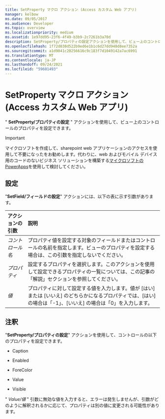 ```yaml
---
title: SetProperty マクロ アクション (Access カスタム Web アプリ)
manager: kelbow
ms.date: 09/05/2017
ms.audience: Developer
ms.topic: overview
ms.localizationpriority: medium
ms.assetid: 1e97dd95-23f6-4f49-b3b9-2c7261b3a70d
description: SetProperty/プロパティの設定アクションを使用して、ビュー上のコントロールのプロパティを設定できます。
ms.openlocfilehash: 1f72d038d522b9ed6e1b1c6d27dd948d8ee7352a
ms.sourcegitcommit: a1d9041c20256616c9c183f7d1049142a7ac6991
ms.translationtype: MT
ms.contentlocale: ja-JP
ms.lasthandoff: 09/24/2021
ms.locfileid: "59601493"
---
```

# <a name="setproperty-macro-action-access-custom-web-app"></a>SetProperty マクロ アクション (Access カスタム Web アプリ)

" **SetProperty/プロパティの設定** " アクションを使用して、ビュー上のコントロールのプロパティを設定できます。 
  
> [!IMPORTANT]
> マイクロソフトを作成して、sharepoint web アプリケーションのアクセスを使用して不要になったをお勧めします。代わりに、web およびモバイル デバイス用のコードのないビジネス ソリューションを構築する[マイクロソフトの PowerApps](https://powerapps.microsoft.com/en-us/)を使用して検討してください。 
  
## <a name="setting"></a>設定

"**SetField/フィールドの設定**" アクションには、以下の表に示す引数があります。 
  
|**アクションの引数**|**説明**|
|:-----|:-----|
| _コントロール名_ <br/> |プロパティ値を設定する対象のフィールドまたはコントロールの名前を指定します。ビューのプロパティを設定する場合は、この引数を指定しないでください。  <br/> |
| _プロパティ_ <br/> |設定するプロパティを選択します。このアクションを使用して設定できるプロパティの一覧については、この記事の「解説」セクションを参照してください。<br/> |
| _値_ <br/> |プロパティに対して設定する値を入力します。値が [はい] または [いいえ] のどちらかになるプロパティでは、[はい] の場合は「-1」、[いいえ] の場合は「0」を入力します。<br/> |
   
## <a name="remarks"></a>注釈

"**SetProperty/プロパティの設定**" アクションを使用して、コントロールの以下のプロパティを設定できます。 
  
- Caption
    
- Enabled
    
- ForeColor
    
- Value
    
- Visible
    
" *Value/値* " 引数に無効な値を入力すると、エラーは発生しませんが、引数がどのように解釈されるかに応じて、プロパティは別の値に変更される可能性があります。 
  

